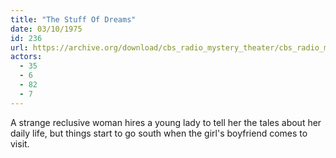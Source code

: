 ```yaml
---
title: "The Stuff Of Dreams"
date: 03/10/1975
id: 236
url: https://archive.org/download/cbs_radio_mystery_theater/cbs_radio_mystery_theater-0201-0250.zip/cbs_radio_mystery_theater-0201-0250%2Fcbsrmt_0236_the_stuff_of_dreams.mp3
actors:
  - 35
  - 6
  - 82
  - 7
---
```

A strange reclusive woman hires a young lady to tell her the tales about her daily life, but things start to go south when the girl's boyfriend comes to visit.